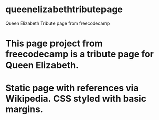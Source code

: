 # queenelizabethtributepage
Queen Elizabeth Tribute page from freecodecamp
# This page project from freecodecamp is a tribute page for Queen Elizabeth. 
# Static page with references via Wikipedia. CSS styled with basic margins. 
